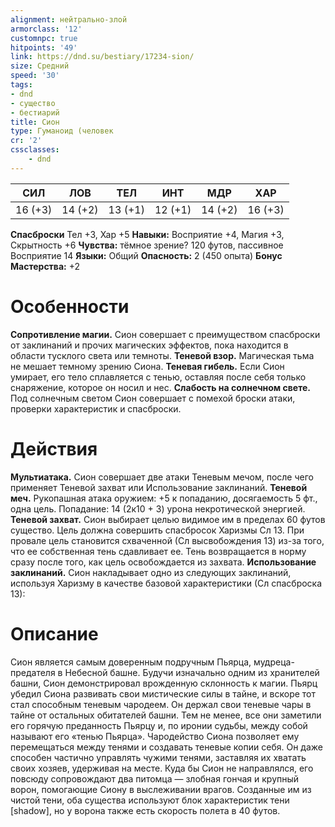 ```yaml
---
alignment: нейтрально-злой
armorclass: '12'
customnpc: true
hitpoints: '49'
link: https://dnd.su/bestiary/17234-sion/
size: Средний
speed: '30'
tags:
- dnd
- существо
- бестиарий
title: Сион
type: Гуманоид (человек
cr: '2'
cssclasses:
    - dnd
---
```



| СИЛ | ЛОВ | ТЕЛ | ИНТ | МДР | ХАР |
|---|---|---|---|---|---|
| 16 (+3) | 14 (+2) | 13 (+1) | 12 (+1) | 14 (+2) | 16 (+3) |
**Спасброски** Тел +3, Хар +5
**Навыки:** Восприятие +4, Магия +3, Скрытность +6
**Чувства:** тёмное зрение? 120 футов, пассивное Восприятие 14
**Языки:** Общий
**Опасность:** 2 (450 опыта)
**Бонус Мастерства:** +2


# Особенности
**Сопротивление магии.** Сион совершает с преимуществом спасброски от заклинаний и прочих магических эффектов, пока находится в области тусклого света или темноты.
**Теневой взор.** Магическая тьма не мешает темному зрению Сиона.
**Теневая гибель.** Если Сион умирает, его тело сплавляется с тенью, оставляя после себя только снаряжение, которое он носил и нес.
**Слабость на солнечном свете.** Под солнечным светом Сион совершает с помехой броски атаки, проверки характеристик и спасброски.


# Действия
**Мультиатака.** Сион совершает две атаки Теневым мечом, после чего применяет Теневой захват или Использование заклинаний.
**Теневой меч.** Рукопашная атака оружием: +5 к попаданию, досягаемость 5 фт., одна цель. Попадание: 14 (2к10 + 3) урона некротической энергией.
**Теневой захват.** Сион выбирает целью видимое им в пределах 60 футов существо. Цель должна совершить спасбросок Харизмы Сл 13. При провале цель становится схваченной (Сл высвобождения 13) из-за того, что ее собственная тень сдавливает ее. Тень возвращается в норму сразу после того, как цель освобождается из захвата.
**Использование заклинаний.** Сион накладывает одно из следующих заклинаний, используя Харизму в качестве базовой характеристики (Сл спасброска 13):


# Описание
Сион является самым доверенным подручным Пьярца, мудреца-предателя в Небесной башне. Будучи изначально одним из хранителей башни, Сион демонстрировал врожденную склонность к магии. Пьярц убедил Сиона развивать свои мистические силы в тайне, и вскоре тот стал способным теневым чародеем. Он держал свои теневые чары в тайне от остальных обитателей башни. Тем не менее, все они заметили его горячую преданность Пьярцу и, по иронии судьбы, между собой называют его «тенью Пьярца». Чародейство Сиона позволяет ему перемещаться между тенями и создавать теневые копии себя. Он даже способен частично управлять чужими тенями, заставляя их хватать своих хозяев, удерживая на месте. Куда бы Сион не направлялся, его повсюду сопровождают два питомца — злобная гончая и крупный ворон, помогающие Сиону в выслеживании врагов. Созданные им из чистой тени, оба существа используют блок характеристик тени [shadow], но у ворона также есть скорость полета в 40 футов.